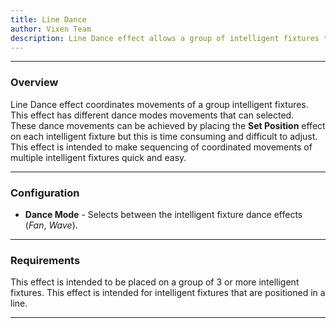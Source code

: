 ```yaml
---
title: Line Dance
author: Vixen Team
description: Line Dance effect allows a group of intelligent fixtures to make coordinated movements (dance).
---
```


---

### Overview

Line Dance effect coordinates movements of a group intelligent fixtures.
This effect has different dance modes movements that can selected.  
These dance movements can be achieved by placing the **Set Position** effect on each intelligent fixture but this is 
time consuming and difficult to adjust.  This effect is intended to make sequencing of coordinated movements of multiple 
intelligent fixtures quick and easy.

---

### Configuration

* **Dance Mode** - Selects between the intelligent fixture dance effects (_Fan_, _Wave_).

---

### Requirements

This effect is intended to be placed on a group of 3 or more intelligent fixtures.
This effect is intended for intelligent fixtures that are positioned in a line.

---







